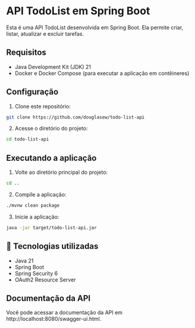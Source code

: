 # API TodoList em Spring Boot

Esta é uma API TodoList desenvolvida em Spring Boot. Ela permite criar, listar, atualizar e excluir tarefas.

## Requisitos

- Java Development Kit (JDK) 21
- Docker e Docker Compose (para executar a aplicação em contêineres)

## Configuração

1. Clone este repositório:

```sh
git clone https://github.com/douglasew/todo-list-api
```

2. Acesse o diretório do projeto:

```sh
cd todo-list-api
```

## Executando a aplicação

1. Volte ao diretório principal do projeto:

```sh
cd ..
```

2. Compile a aplicação:

```sh
./mvnw clean package
```

3. Inicie a aplicação:

```sh
java -jar target/todo-list-api.jar
```

## 🚀 Tecnologias utilizadas

- Java 21
- Spring Boot
- Spring Security 6
- OAuth2 Resource Server

## Documentação da API 

Você pode acessar a documentação da API em http://localhost:8080/swagger-ui.html.
